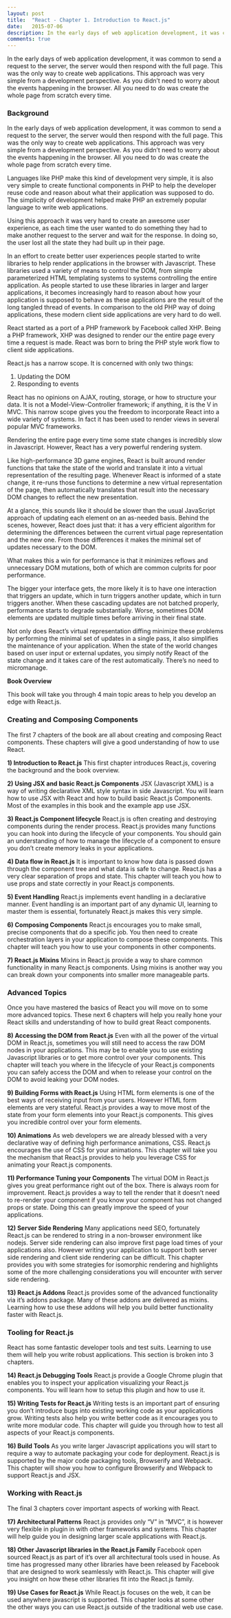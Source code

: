 ```yaml
---
layout: post
title:  "React - Chapter 1. Introduction to React.js"
date:   2015-07-06
description: In the early days of web application development, it was common to send a request to the server, the server would then respond with the full page. This was the only way to create web applications. This approach was very simple from a development perspective. As you didn’t need to worry about the events happening in the browser. All you need to do was create the whole page from scratch every time.
comments: true
---
```


<p class="intro">
    <span class="dropcap">I</span>n the early days of web application development, it was common to send a request to the server, the server would then respond with the full page. This was the only way to create web applications. This approach was very simple from a development perspective. As you didn’t need to worry about the events happening in the browser. All you need to do was create the whole page from scratch every time.
</p>

### Background

In the early days of web application development, it was common to send a request to the server, the server would then respond with the full page. This was the only way to create web applications. This approach was very simple from a development perspective. As you didn’t need to worry about the events happening in the browser. All you need to do was create the whole page from scratch every time.

Languages like PHP make this kind of development very simple, it is also very simple to create functional components in PHP to help the developer reuse code and reason about what their application was supposed to do. The simplicity of development helped make PHP an extremely popular language to write web applications.

Using this approach it was very hard to create an awesome user experience, as each time the user wanted to do something they had to make another request to the server and wait for the response. In doing so, the user lost all the state they had built up in their page.

In an effort to create better user experiences people started to write libraries to help render applications in the browser with Javascript. These libraries used a variety of means to control the DOM, from simple parameterized HTML templating systems to systems controlling the entire application. As people started to use these libraries in larger and larger applications, it becomes increasingly hard to reason about how your application is supposed to behave as these applications are the result of the long tangled thread of events. In comparison to the old PHP way of doing applications, these modern client side applications are very hard to do well.

React started as a port of a PHP framework by Facebook called XHP. Being a PHP framework, XHP was designed to render our the entire page every time a request is made. React was born to bring the PHP style work flow to client side applications.

React.js has a narrow scope. It is concerned with only two things:

1. Updating the DOM
2. Responding to events

React has no opinions on AJAX, routing, storage, or how to structure your data. It is not a Model-View-Controller framework; if anything, it is the V in MVC. This narrow scope gives you the freedom to incorporate React into a wide variety of systems. In fact it has been used to render views in several popular MVC frameworks.

Rendering the entire page every time some state changes is incredibly slow in Javascript. However, React has a very powerful rendering system.

Like high-performance 3D game engines, React is built around render functions that take the state of the world and translate it into a virtual representation of the resulting page. Whenever React is informed of a state change, it re-runs those functions to determine a new virtual representation of the page, then automatically translates that result into the necessary DOM changes to reflect the new presentation.

At a glance, this sounds like it should be slower than the usual JavaScript approach of updating each element on an as-needed basis. Behind the scenes, however, React does just that: it has a very efficient algorithm for determining the differences between the current virtual page representation and the new one. From those differences it makes the minimal set of updates necessary to the DOM.

What makes this a win for performance is that it minimizes reflows and unnecessary DOM mutations, both of which are common culprits for poor performance.

The bigger your interface gets, the more likely it is to have one interaction that triggers an update, which in turn triggers another update, which in turn triggers another. When these cascading updates are not batched properly, performance starts to degrade substantially. Worse, sometimes DOM elements are updated multiple times before arriving in their final state.

Not only does React’s virtual representation diffing minimize these problems by performing the minimal set of updates in a single pass, it also simplifies the maintenance of your application. When the state of the world changes based on user input or external updates, you simply notify React of the state change and it takes care of the rest automatically. There’s no need to micromanage.

**Book Overview**

This book will take you through 4 main topic areas to help you develop an edge with React.js.

### Creating and Composing Components

The first 7 chapters of the book are all about creating and composing React components. These chapters will give a good understanding of how to use React.

**1) Introduction to React.js**
This first chapter introduces React.js, covering the background and the book overview.

**2) Using JSX and basic React.js Components**
JSX (Javascript XML) is a way of writing declarative XML style syntax in side Javascript. You will learn how to use JSX with React and how to build basic React.js Components. Most of the examples in this book and the example app use JSX.

**3) React.js Component lifecycle**
React.js is often creating and destroying components during the render process. React.js provides many functions you can hook into during the lifecycle of your components. You should gain an understanding of how to manage the lifecycle of a component to ensure you don’t create memory leaks in your applications.

**4) Data flow in React.js**
It is important to know how data is passed down through the component tree and what data is safe to change. React.js has a very clear separation of props and state. This chapter will teach you how to use props and state correctly in your React.js components.

**5) Event Handling**
React.js implements event handling in a declarative manner. Event handling is an important part of any dynamic UI, learning to master them is essential, fortunately React.js makes this very simple.

**6) Composing Components**
React.js encourages you to make small, precise components that do a specific job. You then need to create orchestration layers in your application to compose these components. This chapter will teach you how to use your components in other components.

**7) React.js Mixins**
Mixins in React.js provide a way to share common functionality in many React.js components. Using mixins is another way you can break down your components into smaller more manageable parts.

### Advanced Topics

Once you have mastered the basics of React you will move on to some more advanced topics. These next 6 chapters will help you really hone your React skills and understanding of how to build great React components.

**8) Accessing the DOM from React.js**
Even with all the power of the virtual DOM in React.js, sometimes you will still need to access the raw DOM nodes in your applications. This may be to enable you to use existing Javascript libraries or to get more control over your components. This chapter will teach you where in the lifecycle of your React.js components you can safely access the DOM and when to release your control on the DOM to avoid leaking your DOM nodes.

**9) Building Forms with React.js**
Using HTML form elements is one of the best ways of receiving input from your users. However HTML form elements are very stateful. React.js provides a way to move most of the state from your form elements into your React.js components. This gives you incredible control over your form elements.

**10) Animations**
As web developers we are already blessed with a very declarative way of defining high performance animations, CSS. React.js encourages the use of CSS for your animations. This chapter will take you the mechanism that React.js provides to help you leverage CSS for animating your React.js components.

**11) Performance Tuning your Components**
The virtual DOM in React.js gives you great performance right out of the box. There is always room for improvement. React.js provides a way to tell the render that it doesn’t need to re-render your component if you know your component has not changed props or state. Doing this can greatly improve the speed of your applications.

**12) Server Side Rendering**
Many applications need SEO, fortunately React.js can be rendered to string in a non-browser environment like nodejs. Server side rendering can also improve first page load times of your applications also. However writing your application to support both server side rendering and client side rendering can be difficult. This chapter provides you with some strategies for isomorphic rendering and highlights some of the more challenging considerations you will encounter with server side rendering.

**13) React.js Addons**
React.js provides some of the advanced functionality via it’s addons package. Many of these addons are delivered as mixins. Learning how to use these addons will help you build better functionality faster with React.js.

### Tooling for React.js

React has some fantastic developer tools and test suits. Learning to use them will help you write robust applications. This section is broken into 3 chapters.

**14) React.js Debugging Tools**
React.js provide a Google Chrome plugin that enables you to inspect your application visualizing your React.js components. You will learn how to setup this plugin and how to use it.

**15) Writing Tests for React.js**
Writing tests is an important part of ensuring you don’t introduce bugs into existing working code as your applications grow. Writing tests also help you write better code as it encourages you to write more modular code. This chapter will guide you through how to test all aspects of your React.js components.

**16) Build Tools**
As you write larger Javascript applications you will start to require a way to automate packaging your code for deployment. React.js is supported by the major code packaging tools, Browserify and Webpack. This chapter will show you how to configure Browserify and Webpack to support React.js and JSX.

### Working with React.js

The final 3 chapters cover important aspects of working with React.

**17) Architectural Patterns**
React.js provides only “V” in “MVC”, it is however very flexible in plugin in with other frameworks and systems. This chapter will help guide you in designing larger scale applications with React.js.

**18) Other Javascript libraries in the React.js Family**
Facebook open sourced React.js as part of it’s over all architectural tools used in house. As time has progressed many other libraries have been released by Facebook that are designed to work seamlessly with React.js. This chapter will give you insight on how these other libraries fit into the React.js family.

**19) Use Cases for React.js**
While React.js focuses on the web, it can be used anywhere javascript is supported. This chapter looks at some other the other ways you can use React.js outside of the traditional web use case.
